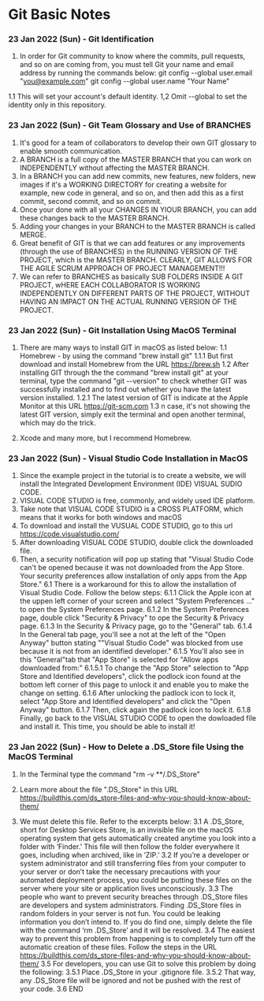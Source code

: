 # Git Basic Notes

### 23 Jan 2022 (Sun) - Git Identification
1. In order for Git community to know where the commits, pull requests, and so on are coming from, you must tell Git your name and email address by running the commands below:
git config --global user.email "you@example.com"
git config --global user.name "Your Name"

1.1 This will set your account's default identity.
1,2 Omit --global to set the identity only in this repository.

### 23 Jan 2022 (Sun) - Git Team Glossary and Use of BRANCHES
1. It's good for a team of collaborators to develop their own GIT glossary to enable smooth communication.
2. A BRANCH is a full copy of the MASTER BRANCH that you can work on INDEPENDENTLY without affecting the MASTER BRANCH.
3. In a BRANCH you can add new commits, new features, new folders, new images if it's a WORKING DIRECTORY for creating a website for example, new code in general, and so on, and then add this as a first commit, second commit, and so on commit.
4. Once your done with all your CHANGES IN YIOUR BRANCH, you can add these changes back to the MASTER BRANCH. 
5. Adding your changes in your BRANCH to the MASTER BRANCH is called MERGE.
6. Great benefit of GIT is that we can add features or any improvements (through the use of BRANCHES) in the RUNNING VERSION OF THE PROJECT, which is the MASTER BRANCH.  CLEARLY, GIT ALLOWS FOR THE AGILE SCRUM APPROACH OF PROJECT MANAGEMENT!!!
7. We can refer to BRANCHES as basically SUB FOLDERS INSIDE A GIT PROJECT, wHERE EACH COLLABORATOR IS WORKING INDEPENDENTLY ON DIFFERENT PARTS OF THE PROJECT, WITHOUT HAVING AN IMPACT ON THE ACTUAL RUNNING VERSION OF THE PROJECT.

### 23 Jan 2022 (Sun) - Git Installation Using MacOS Terminal
1. There are many ways to install GIT in macOS as listed below:
1.1 Homebrew - by using the command "brew install git"
1.1.1 But first download and install Homebrew from the URL https://brew.sh
1.2 After installing GIT through the the command "brew install git" at your terminal, type the command "git --version" to check whether GIT was successfully installed and to find out whether you have the latest version installed.
1.2.1 The latest version of GIT is indicate at the Apple Monitor at this URL https://git-scm.com
1.3 n case, it's not showing the latest GIT version, simply exit the terminal and open another terminal, which may do the trick. 

2. Xcode and many more, but I recommend Homebrew.

### 23 Jan 2022 (Sun) - Visual Studio Code Installation in MacOS
1. Since the example project in the tutorial is to create a website, we will install the Integrated Development Environment (IDE) VISUAL SUDIO CODE.
2. VISUAL CODE STUDIO is free, commonly, and widely used IDE platform.
3. Take note that VISUAL CODE STUDIO is a CROSS PLATFORM, which means that it works for both windows and macOS
4. To download and install the VUSUAL CODE STUDIO, go to this url  https://code.visualstudio.com/
5. After downloading VISUAL CODE STUDIO, double click the downloaded file.
6. Then, a security notification will pop up stating that "Visual Studio Code can't be opened because it was not downloaded from the App Store. Your security preferences allow installation of only apps from the App Store."
6.1 There is a workaround for this to allow the installation of Visual Studio Code. Follow the below steps:
6.1.1 Click the Apple icon at the uppen left corner of your screen and select "System Preferences ..." to open the System Preferences page.
6.1.2 In the System Preferences page, double click "Security & Privacy" to ope the Security & Privacy page.
6.1.3 In the Security & Privacy page, go to the "General" tab. 
6.1.4 In the General tab page, you'll see a not at the left of the "Open Anyway" button stating ""Visual Studio Code" was blocked from use because it is not from an identified developer." 
6.1.5 You'll also see in this "General"tab that "App Store" is selected for "Allow apps downloaded from:" 
6.1.5.1 To change the "App Store" selection to "App Store and Identified developers", click the podlock icon found at the bottom left corner of this page to unlock it and enable you to make the change on setting.
6.1.6 After unlocking the padlock icon to lock it, select "App Store and Identified developers" and click the "Open Anyway" button.
6.1.7 Then, click again the padlock icon to lock it.
6.1.8 Finally, go back to the VISUAL STUDIO CODE to open the dowloaded file and install it. This time, you should be able to install it! 
  
### 23 Jan 2022 (Sun) - How to Delete a .DS_Store file Using the MacOS Terminal
1. In the Terminal type the command "rm -v **/.DS_Store"

2. Learn more about the file ".DS_Store" in this URL https://buildthis.com/ds_store-files-and-why-you-should-know-about-them/
3. We must delete this file. Refer to the excerpts below:
3.1 A .DS_Store, short for Desktop Services Store, is an invisible file on the macOS operating system that gets automatically created anytime you look into a folder with ‘Finder.’ This file will then follow the folder everywhere it goes, including when archived, like in ‘ZIP.’
3.2 If you’re a developer or system administrator and still transferring files from your computer to your server or don’t take the necessary precautions with your automated deployment process, you could be putting these files on the server where your site or application lives unconsciously.
3.3 The people who want to prevent security breaches through .DS_Store files are developers and system administrators. Finding .DS_Store files in random folders in your server is not fun. You could be leaking information you don’t intend to. If you do find one, simply delete the file with the command  ‘rm .DS_Store’ and it will be resolved.
3.4 The easiest way to prevent this problem from happening is to completely turn off the automatic creation of these files. Follow the steps in the URL https://buildthis.com/ds_store-files-and-why-you-should-know-about-them/
3.5 For developers, you can use Git to solve this problem by doing the following:
3.5.1 Place .DS_Store in your .gitignore file. 
3.5.2 That way, any .DS_Store file will be ignored and not be pushed with the rest of your code.
3.6 END




